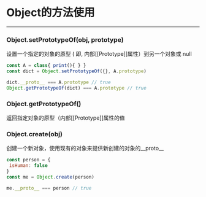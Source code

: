 # Object的方法使用

---

### Object.setPrototypeOf\(obj, prototype\)

设置一个指定的对象的原型 \( 即, 内部\[\[Prototype\]\]属性）到另一个对象或 null

```js
const A = class{ print(){ } }
const dict = Object.setPrototypeOf({}, A.prototype)

dict.__proto__ === A.prototype // true
Object.getPrototypeOf(dict) === A.prototype // true
```

### Object.getPrototypeOf\(\)

返回指定对象的原型（内部\[\[Prototype\]\]属性的值

### Object.create\(obj\)

创建一个新对象，使用现有的对象来提供新创建的对象的\_\_proto\_\_

```js
const person = {
 isHuman: false
}
const me = Object.create(person)

me.__proto__ === person // true
```



